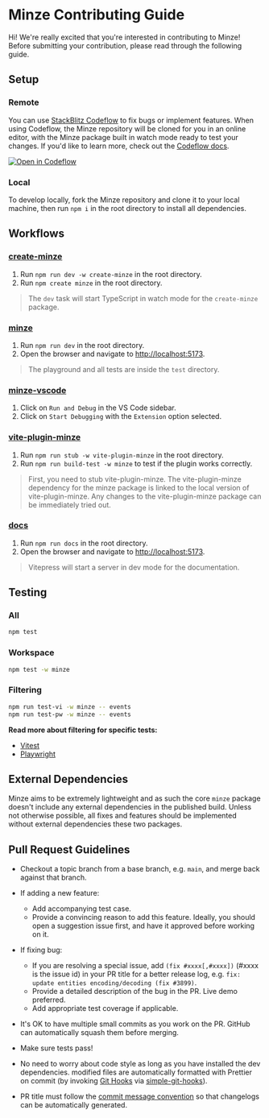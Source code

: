 # Minze Contributing Guide

Hi! We're really excited that you're interested in contributing to Minze! Before submitting your contribution, please read through the following guide.

## Setup

### Remote

You can use [StackBlitz Codeflow](https://stackblitz.com/codeflow) to fix bugs or implement features. When using Codeflow, the Minze repository will be cloned for you in an online editor, with the Minze package built in watch mode ready to test your changes. If you'd like to learn more, check out the [Codeflow docs](https://developer.stackblitz.com/codeflow/what-is-codeflow).

[![Open in Codeflow](https://developer.stackblitz.com/img/open_in_codeflow.svg)](https://pr.new/sergejcodes/minze)

### Local

To develop locally, fork the Minze repository and clone it to your local machine, then run `npm i` in the root directory to install all dependencies.

## Workflows

### [create-minze](../packages/create-minze)

1. Run `npm run dev -w create-minze` in the root directory.
2. Run `npm create minze` in the root directory.

> The `dev` task will start TypeScript in watch mode for the `create-minze` package.

### [minze](../packages/minze)

1. Run `npm run dev` in the root directory.
2. Open the browser and navigate to [http://localhost:5173](http://localhost:5173).

> The playground and all tests are inside the `test` directory.

### [minze-vscode](../packages/minze-vscode)

1. Click on `Run and Debug` in the VS Code sidebar.
2. Click on `Start Debugging` with the `Extension` option selected.

### [vite-plugin-minze](../packages/vite-plugin-minze)

1. Run `npm run stub -w vite-plugin-minze` in the root directory.
2. Run `npm run build-test -w minze` to test if the plugin works correctly.

> First, you need to stub vite-plugin-minze. The vite-plugin-minze dependency for the minze package is linked to the local version of vite-plugin-minze. Any changes to the vite-plugin-minze package can be immediately tried out.

### [docs](../docs)

1. Run `npm run docs` in the root directory.
2. Open the browser and navigate to [http://localhost:5173](http://localhost:5173).

> Vitepress will start a server in dev mode for the documentation.

## Testing

### All

```bash
npm test
```

### Workspace

```bash
npm test -w minze
```

### Filtering

```bash
npm run test-vi -w minze -- events
npm run test-pw -w minze -- events
```

**Read more about filtering for specific tests:**

- [Vitest](https://vitest.dev/guide/filtering)
- [Playwright](https://playwright.dev/docs/running-tests)

## External Dependencies

Minze aims to be extremely lightweight and as such the core `minze` package doesn't include any external dependencies in the published build. Unless not otherwise possible, all fixes and features should be implemented without external dependencies these two packages.

## Pull Request Guidelines

- Checkout a topic branch from a base branch, e.g. `main`, and merge back against that branch.

- If adding a new feature:

  - Add accompanying test case.
  - Provide a convincing reason to add this feature. Ideally, you should open a suggestion issue first, and have it approved before working on it.

- If fixing bug:

  - If you are resolving a special issue, add `(fix #xxxx[,#xxxx])` (#xxxx is the issue id) in your PR title for a better release log, e.g. `fix: update entities encoding/decoding (fix #3899)`.
  - Provide a detailed description of the bug in the PR. Live demo preferred.
  - Add appropriate test coverage if applicable.

- It's OK to have multiple small commits as you work on the PR. GitHub can automatically squash them before merging.

- Make sure tests pass!

- No need to worry about code style as long as you have installed the dev dependencies. modified files are automatically formatted with Prettier on commit (by invoking [Git Hooks](https://git-scm.com/docs/githooks) via [simple-git-hooks](https://github.com/toplenboren/simple-git-hooks)).

- PR title must follow the [commit message convention](./COMMIT_CONVENTION.md) so that changelogs can be automatically generated.
